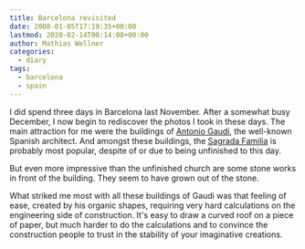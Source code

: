 ```yaml
---
title: Barcelona revisited
date: 2008-01-05T17:19:35+00:00
lastmod: 2020-02-14T00:14:08+00:00
author: Mathias Wellner
categories:
  - diary
tags:
  - barcelona
  - spain
---
```

I did spend three days in Barcelona last November. After a somewhat busy December, I now begin to rediscover the photos I took in these days. The main attraction for me were the buildings of [Antonio Gaudi](http://en.wikipedia.org/wiki/Gaudi), the well-known Spanish architect. And amongst these buildings, the [Sagrada Familia](http://en.wikipedia.org/wiki/Sagrada_Fam%C3%ADlia) is probably most popular, despite of or due to being unfinished to this day.

But even more impressive than the unfinished church are some stone works in front of the building. They seem to have grown out of the stone.

What striked me most with all these buildings of Gaudi was that feeling of ease, created by his organic shapes, requiring very hard calculations on the engineering side of construction. It's easy to draw a curved roof on a piece of paper, but much harder to do the calculations and to convince the construction people to trust in the stability of your imaginative creations. 
